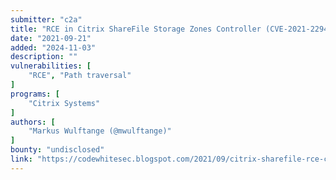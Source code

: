 ```yaml
---
submitter: "c2a"
title: "RCE in Citrix ShareFile Storage Zones Controller (CVE-2021-22941) – A Walk-Through"
date: "2021-09-21"
added: "2024-11-03"
description: ""
vulnerabilities: [
    "RCE", "Path traversal"
]
programs: [
    "Citrix Systems"
]
authors: [
    "Markus Wulftange (@mwulftange)"
]
bounty: "undisclosed"
link: "https://codewhitesec.blogspot.com/2021/09/citrix-sharefile-rce-cve-2021-22941.html"
---
```




